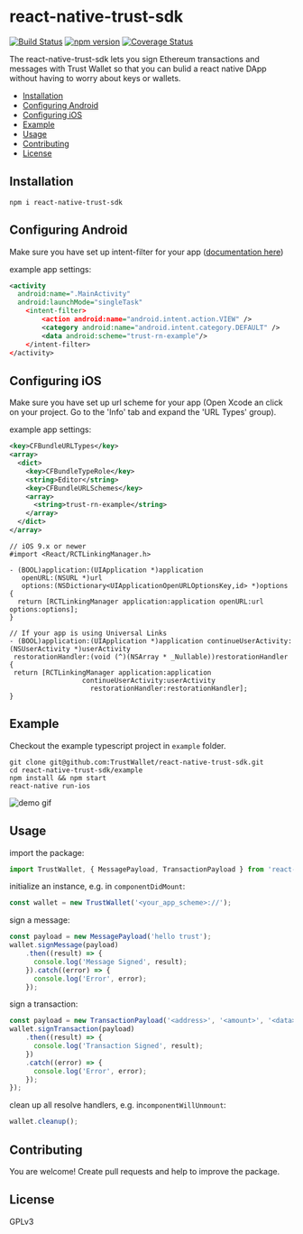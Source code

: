 # react-native-trust-sdk

[![Build Status](https://travis-ci.org/TrustWallet/react-native-trust-sdk.svg?branch=master)](https://travis-ci.org/TrustWallet/react-native-trust-sdk)
[![npm version](https://badge.fury.io/js/react-native-trust-sdk.svg)](https://badge.fury.io/js/react-native-trust-sdk)
[![Coverage Status](https://coveralls.io/repos/github/TrustWallet/react-native-trust-sdk/badge.svg?branch=master)](https://coveralls.io/github/TrustWallet/react-native-trust-sdk?branch=master)

The react-native-trust-sdk lets you sign Ethereum transactions and messages with Trust Wallet so that you can bulid a react native DApp without having to worry about keys or wallets.

* [Installation](#installation)
* [Configuring Android](#configuring-android)
* [Configuring iOS](#configuring-ios)
* [Example](#example)
* [Usage](#usage)
* [Contributing](#contributing)
* [License](#license)

## Installation

```shell
npm i react-native-trust-sdk
```

## Configuring Android

Make sure you have set up intent-filter for your app ([documentation here](https://developer.android.com/training/app-links/deep-linking#adding-filters))

example app settings:

```xml
<activity
  android:name=".MainActivity"
  android:launchMode="singleTask"
    <intent-filter>
        <action android:name="android.intent.action.VIEW" />
        <category android:name="android.intent.category.DEFAULT" />
        <data android:scheme="trust-rn-example"/>
    </intent-filter>
</activity>
```

## Configuring iOS

Make sure you have set up url scheme for your app (Open Xcode an click on your project. Go to the 'Info' tab and expand the 'URL Types' group).

example app settings:

```xml
<key>CFBundleURLTypes</key>
<array>
  <dict>
    <key>CFBundleTypeRole</key>
    <string>Editor</string>
    <key>CFBundleURLSchemes</key>
    <array>
      <string>trust-rn-example</string>
    </array>
  </dict>
</array>
```

```objc
// iOS 9.x or newer
#import <React/RCTLinkingManager.h>

- (BOOL)application:(UIApplication *)application
   openURL:(NSURL *)url
   options:(NSDictionary<UIApplicationOpenURLOptionsKey,id> *)options
{
  return [RCTLinkingManager application:application openURL:url options:options];
}

// If your app is using Universal Links
- (BOOL)application:(UIApplication *)application continueUserActivity:(NSUserActivity *)userActivity
 restorationHandler:(void (^)(NSArray * _Nullable))restorationHandler
{
 return [RCTLinkingManager application:application
                  continueUserActivity:userActivity
                    restorationHandler:restorationHandler];
}
```

## Example

Checkout the example typescript project in `example` folder.

```shell
git clone git@github.com:TrustWallet/react-native-trust-sdk.git
cd react-native-trust-sdk/example
npm install && npm start
react-native run-ios
```

![demo gif](doc/demo.gif)

## Usage

import the package:

```typescript
import TrustWallet, { MessagePayload, TransactionPayload } from 'react-native-trust-sdk';
```

initialize an instance, e.g. in `componentDidMount`:

```typescript
const wallet = new TrustWallet('<your_app_scheme>://');
```

sign a message:

```typescript
const payload = new MessagePayload('hello trust');
wallet.signMessage(payload)
    .then((result) => {
      console.log('Message Signed', result);
    }).catch((error) => {
      console.log('Error', error);
    });
```

sign a transaction:

```typescript
const payload = new TransactionPayload('<address>', '<amount>', '<data>');
wallet.signTransaction(payload)
    .then((result) => {
      console.log('Transaction Signed', result);
    })
    .catch((error) => {
      console.log('Error', error);
    });
});
```

clean up all resolve handlers, e.g. in`componentWillUnmount`:

```typescript
wallet.cleanup();
```

## Contributing

You are welcome! Create pull requests and help to improve the package.

## License

GPLv3
